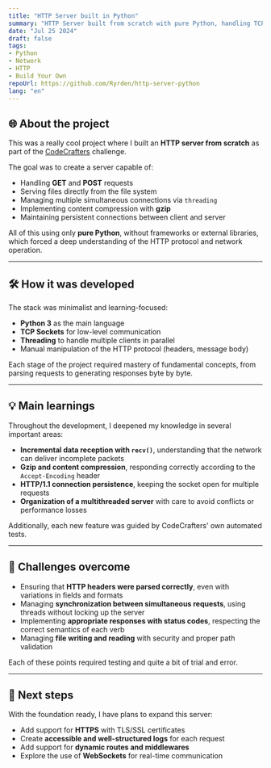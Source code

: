 ```yaml
---
title: "HTTP Server built in Python"
summary: "HTTP Server built from scratch with pure Python, handling TCP connections, HTTP headers, and concurrency with threads."
date: "Jul 25 2024"
draft: false
tags:
- Python
- Network
- HTTP
- Build Your Own
repoUrl: https://github.com/Ryrden/http-server-python
lang: "en"
---
```



## 🌐 About the project

This was a really cool project where I built an **HTTP server from scratch** as part of the [CodeCrafters](https://app.codecrafters.io/courses/http-server/overview) challenge.

The goal was to create a server capable of:

- Handling **GET** and **POST** requests
- Serving files directly from the file system
- Managing multiple simultaneous connections via `threading`
- Implementing content compression with **gzip**
- Maintaining persistent connections between client and server

All of this using only **pure Python**, without frameworks or external libraries, which forced a deep understanding of the HTTP protocol and network operation.

---

## 🛠️ How it was developed

The stack was minimalist and learning-focused:

- **Python 3** as the main language
- **TCP Sockets** for low-level communication
- **Threading** to handle multiple clients in parallel
- Manual manipulation of the HTTP protocol (headers, message body)

Each stage of the project required mastery of fundamental concepts, from parsing requests to generating responses byte by byte.

---

## 💡 Main learnings

Throughout the development, I deepened my knowledge in several important areas:

- **Incremental data reception with `recv()`**, understanding that the network can deliver incomplete packets
- **Gzip and content compression**, responding correctly according to the `Accept-Encoding` header
- **HTTP/1.1 connection persistence**, keeping the socket open for multiple requests
- **Organization of a multithreaded server** with care to avoid conflicts or performance losses

Additionally, each new feature was guided by CodeCrafters' own automated tests.

---

## 🧱 Challenges overcome

- Ensuring that **HTTP headers were parsed correctly**, even with variations in fields and formats
- Managing **synchronization between simultaneous requests**, using threads without locking up the server
- Implementing **appropriate responses with status codes**, respecting the correct semantics of each verb
- Managing **file writing and reading** with security and proper path validation

Each of these points required testing and quite a bit of trial and error.

---

## 🔁 Next steps

With the foundation ready, I have plans to expand this server:

- Add support for **HTTPS** with TLS/SSL certificates
- Create **accessible and well-structured logs** for each request
- Add support for **dynamic routes and middlewares**
- Explore the use of **WebSockets** for real-time communication